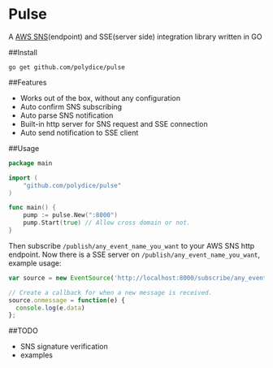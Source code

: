 Pulse
==============

A [AWS SNS](http://aws.amazon.com/sns/)(endpoint) and SSE(server side) integration library written in GO


##Install

```
go get github.com/polydice/pulse
```

##Features

- Works out of the box, without any configuration
- Auto confirm SNS subscribing
- Auto parse SNS notification
- Built-in http server for SNS request and SSE connection
- Auto send notification to SSE client

##Usage

```go
package main

import (
	"github.com/polydice/pulse"
)

func main() {
	pump := pulse.New(":8000")
	pump.Start(true) // Allow cross domain or not.
}
```

Then subscribe `/publish/any_event_name_you_want` to your AWS SNS http endpoint.
Now there is a SSE server on `/publish/any_event_name_you_want`, example usage:

```javascript
var source = new EventSource('http://localhost:8000/subscribe/any_event_name_you_want');

// Create a callback for when a new message is received.
source.onmessage = function(e) {
  console.log(e.data)
};
```

##TODO

- SNS signature verification
- examples
